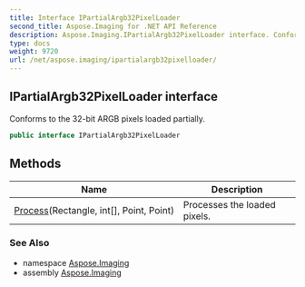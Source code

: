 ```yaml
---
title: Interface IPartialArgb32PixelLoader
second_title: Aspose.Imaging for .NET API Reference
description: Aspose.Imaging.IPartialArgb32PixelLoader interface. Conforms to the 32bit ARGB pixels loaded partially
type: docs
weight: 9720
url: /net/aspose.imaging/ipartialargb32pixelloader/
---
```

## IPartialArgb32PixelLoader interface

Conforms to the 32-bit ARGB pixels loaded partially.

```csharp
public interface IPartialArgb32PixelLoader
```

## Methods

| Name | Description |
| --- | --- |
| [Process](../../aspose.imaging/ipartialargb32pixelloader/process/)(Rectangle, int[], Point, Point) | Processes the loaded pixels. |

### See Also

* namespace [Aspose.Imaging](../../aspose.imaging/)
* assembly [Aspose.Imaging](../../)


